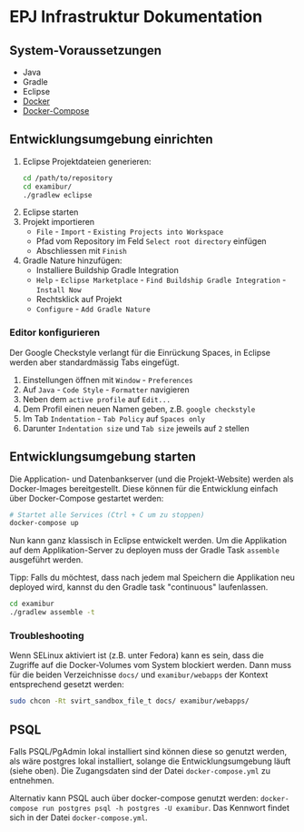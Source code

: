 # EPJ Infrastruktur Dokumentation

## System-Voraussetzungen

* Java
* Gradle
* Eclipse
* [Docker](https://docs.docker.com/)
* [Docker-Compose](https://docs.docker.com/compose/)

## Entwicklungsumgebung einrichten

1. Eclipse Projektdateien generieren:
    ```bash
    cd /path/to/repository
    cd examibur/
    ./gradlew eclipse
    ```
2. Eclipse starten
3. Projekt importieren
    * `File` - `Import` - `Existing Projects into Workspace`
    * Pfad vom Repository im Feld `Select root directory` einfügen
    * Abschliessen mit `Finish`
4. Gradle Nature hinzufügen:
    * Installiere Buildship Gradle Integration
    * `Help` - `Eclipse Marketplace` - `Find Buildship Gradle Integration` - `Install Now`
    * Rechtsklick auf Projekt
    * `Configure` - `Add Gradle Nature`

### Editor konfigurieren
Der Google Checkstyle verlangt für die Einrückung Spaces, in Eclipse werden aber standardmässig Tabs eingefügt.

1. Einstellungen öffnen mit `Window` - `Preferences`
2. Auf `Java` - `Code Style` - `Formatter` navigieren
3. Neben dem `active profile` auf `Edit...`
4. Dem Profil einen neuen Namen geben, z.B. `google checkstyle`
5. Im Tab `Indentation` - `Tab Policy` auf `Spaces only`
6. Darunter `Indentation size` und `Tab size` jeweils auf `2` stellen

## Entwicklungsumgebung starten

Die Application- und Datenbankserver (und die Projekt-Website) werden als Docker-Images bereitgestellt. Diese können für die Entwicklung einfach über Docker-Compose gestartet werden:

```bash
# Startet alle Services (Ctrl + C um zu stoppen)
docker-compose up
```

Nun kann ganz klassisch in Eclipse entwickelt werden. Um die Applikation auf dem Applikation-Server zu deployen muss der Gradle Task `assemble` ausgeführt werden.

Tipp: Falls du möchtest, dass nach jedem mal Speichern die Applikation neu deployed wird, kannst du den Gradle task "continuous" laufenlassen.

```bash
cd examibur
./gradlew assemble -t
```

### Troubleshooting
Wenn SELinux aktiviert ist (z.B. unter Fedora) kann es sein, dass die Zugriffe auf die Docker-Volumes vom System blockiert werden. Dann muss für die beiden Verzeichnisse `docs/` und `examibur/webapps` der Kontext entsprechend gesetzt werden:
```bash
sudo chcon -Rt svirt_sandbox_file_t docs/ examibur/webapps/
```

## PSQL

Falls PSQL/PgAdmin lokal installiert sind können diese so genutzt werden, als wäre postgres lokal installiert, solange die Entwicklungsumgebung läuft (siehe oben). Die Zugangsdaten sind der Datei `docker-compose.yml` zu entnehmen.

Alternativ kann PSQL auch über docker-compose genutzt werden: `docker-compose run postgres psql -h postgres -U examibur`. Das Kennwort findet sich in der Datei `docker-compose.yml`.
